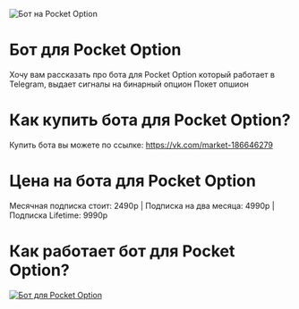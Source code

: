 ![Бот на Pocket Option](https://github.com/user-attachments/assets/8e2e515d-f145-4cd3-a192-f51368e84282)
# Бот для Pocket Option
Хочу вам рассказать про бота для Pocket Option который работает в Telegram, выдает сигналы на бинарный опцион Покет опшион
# Как купить бота для Pocket Option?
Купить бота вы можете по ссылке: https://vk.com/market-186646279
# Цена на бота для Pocket Option
Месячная подписка стоит: 2490р | Подписка на два месяца: 4990р | Подписка Lifetime: 9990р
# Как работает бот для Pocket Option?
[![Бот для Pocket Option](https://img.youtube.com/vi/fiso-eo63oc/0.jpg)](https://www.youtube.com/watch?v=fiso-eo63oc)
